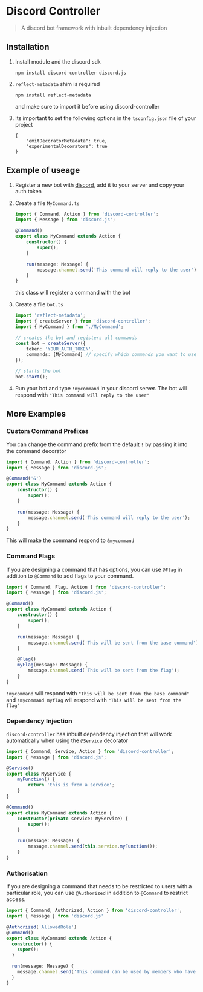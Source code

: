 # Discord Controller
> A discord bot framework with inbuilt dependency injection

## Installation

1. Install module and the discord sdk

    `npm install discord-controller discord.js`

2. `reflect-metadata` shim is required

    `npm install reflect-metadata`
   
   and make sure to import it before using discord-controller

3. Its important to set the following options in the `tsconfig.json` file of your project

    ```
    {
        "emitDecoratorMetadata": true,
        "experimentalDecorators": true
    }
    ```

## Example of useage

1. Register a new bot with [discord](https://discordjs.guide/preparations/setting-up-a-bot-application.html#creating-your-bot), add it to your server and copy your auth token

2. Create a file `MyCommand.ts`

    ```typescript
    import { Command, Action } from 'discord-controller';
    import { Message } from 'discord.js';

    @Command()
    export class MyCommand extends Action {
        constructor() {
            super();
        }

        run(message: Message) {
            message.channel.send('This command will reply to the user');
        }
    }
    ```

    this class will register a command with the bot

3. Create a file `bot.ts`
    ```typescript
    import 'reflect-metadata';
    import { createServer } from 'discord-controller';
    import { MyCommand } from './MyCommand';

    // creates the bot and registers all commands
    const bot = createServer({
        token: 'YOUR_AUTH_TOKEN',
        commands: [MyCommand] // specify which commands you want to use
    });

    // starts the bot
    bot.start();
    ```

4. Run your bot and type `!mycommand` in your discord server. The bot will respond with `"This command will reply to the user"`

## More Examples

### Custom Command Prefixes

You can change the command prefix from the default `!` by passing it into the command decorator

```typescript
import { Command, Action } from 'discord-controller';
import { Message } from 'discord.js';

@Command('&')
export class MyCommand extends Action {
    constructor() {
        super();
    }

    run(message: Message) {
        message.channel.send('This command will reply to the user');
    }
}
```

This will make the command respond to `&mycommand`

### Command Flags

If you are designing a command that has options, you can use `@Flag` in addition to `@Command` to add flags to your command.

```typescript
import { Command, Flag, Action } from 'discord-controller';
import { Message } from 'discord.js';

@Command()
export class MyCommand extends Action {
    constructor() {
        super();
    }

    run(message: Message) {
        message.channel.send('This will be sent from the base command');
    }

    @Flag()
    myFlag(message: Message) {
        message.channel.send('This will be sent from the flag');
    }
}
```

`!mycommand` will respond with `"This will be sent from the base command"` and `!mycommand myflag` will respond with `"This will be sent from the flag"`

### Dependency Injection

`discord-controller` has inbuilt dependency injection that will work automatically when using the `@Service` decorator

```typescript
import { Command, Service, Action } from 'discord-controller';
import { Message } from 'discord.js';

@Service()
export class MyService {
    myFunction() {
        return 'this is from a service';
    }
}

@Command()
export class MyCommand extends Action {
    constructor(private service: MyService) {
        super();
    }

    run(message: Message) {
        message.channel.send(this.service.myFunction());
    }
}
```

### Authorisation

If you are designing a command that needs to be restricted to users with a particular role, you can use `@Authorized` in addition to `@Command` to restrict access.

```typescript
import { Command, Authorized, Action } from 'discord-controller';
import { Message } from 'discord.js'

@Authorized('AllowedRole')
@Command()
export class MyCommand extends Action {
  constructor() {
    super();
  }

  run(message: Message) {
    message.channel.send('This command can be used by members who have the `AllowedRole` role');
  }
}
```
